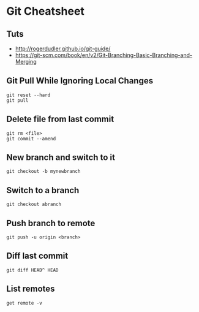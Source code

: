 # Git Cheatsheet

## Tuts

- http://rogerdudler.github.io/git-guide/
- https://git-scm.com/book/en/v2/Git-Branching-Basic-Branching-and-Merging

## Git Pull While Ignoring Local Changes

    git reset --hard
    git pull

## Delete file from last commit

    git rm <file>
    git commit --amend
    
## New branch and switch to it

    git checkout -b mynewbranch

## Switch to a branch

    git checkout abranch

## Push branch to remote

    git push -u origin <branch>

## Diff last commit

    git diff HEAD^ HEAD

## List remotes

    get remote -v
